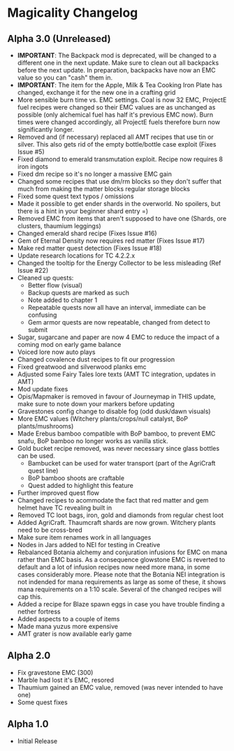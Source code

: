 Magicality Changelog
====================

Alpha 3.0 (Unreleased)
----------------------
* **IMPORTANT**: The Backpack mod is deprecated, will be changed to a different one in the next update. Make sure to clean out all backpacks before the next update. In preparation, backpacks have now an EMC value so you can "cash" them in.
* **IMPORTANT**: The item for the Apple, Milk & Tea Cooking Iron Plate has changed, exchange it for the new one in a crafting grid
* More sensible burn time vs. EMC settings. Coal is now 32 EMC, ProjectE fuel recipes were changed so their EMC values are as unchanged as possible (only alchemical fuel has half it's previous EMC now). Burn times were changed accordingly, all ProjectE fuels therefore burn now significantly longer.
* Removed and (if necessary) replaced all AMT recipes that use tin or silver. This also gets rid of the empty bottle/bottle case exploit (Fixes Issue #5)
* Fixed diamond to emerald transmutation exploit. Recipe now requires 8 iron ingots
* Fixed dm recipe so it's no longer a massive EMC gain
* Changed some recipes that use dm/rm blocks so they don't suffer that much from making the matter blocks regular storage blocks
* Fixed some quest text typos / omissions
* Made it possible to get ender shards in the overworld. No spoilers, but there is a hint in your beginner shard entry =)
* Removed EMC from items that aren't supposed to have one (Shards, ore clusters, thaumium leggings)
* Changed emerald shard recipe (Fixes Issue #16)
* Gem of Eternal Density now requires red matter (Fixes Issue #17)
* Make red matter quest detection (Fixes Issue #18)
* Update research locations for TC 4.2.2.x
* Changed the tooltip for the Energy Collector to be less misleading (Ref Issue #22)
* Cleaned up quests:
  - Better flow (visual)
  - Backup quests are marked as such
  - Note added to chapter 1
  - Repeatable quests now all have an interval, immediate can be confusing
  - Gem armor quests are now repeatable, changed from detect to submit
* Sugar, sugarcane and paper are now 4 EMC to reduce the impact of a coming mod on early game balance
* Voiced lore now auto plays
* Changed covalence dust recipes to fit our progression
* Fixed greatwood and silverwood planks emc
* Adjusted some Fairy Tales lore texts (AMT TC integration, updates in AMT)
* Mod update fixes
* Opis/Mapmaker is removed in favour of Journeymap in THIS update, make sure to note down your markers before updating
* Gravestones config change to disable fog (odd dusk/dawn visuals)
* More EMC values (Witchery plants/crops/null catalyst, BoP plants/mushrooms)
* Made Erebus bamboo compatible with BoP bamboo, to prevent EMC snafu, BoP bamboo no longer works as vanilla stick.
* Gold bucket recipe removed, was never necessary since glass bottles can be used.
  - Bambucket can be used for water transport (part of the AgriCraft quest line)
  - BoP bamboo shoots are craftable
  - Quest added to highlight this feature
* Further improved quest flow
* Changed recipes to acommodate the fact that red matter and gem helmet have TC revealing built in
* Removed TC loot bags, iron, gold and diamonds from regular chest loot
* Added AgriCraft. Thaumcraft shards are now grown. Witchery plants need to be cross-bred
* Make sure item renames work in all languages
* Nodes in Jars added to NEI for testing in Creative
* Rebalanced Botania alchemy and conjuration infusions for EMC on mana rather than EMC basis. As a consequence glowstone EMC is reverted to default and a lot of infusion recipes now need more mana, in some cases considerably more. Please note that the Botania NEI integration is not indended for mana requirements as large as some of these, it shows mana requirements on a 1:10 scale. Several of the changed recipes will cap this.
* Added a recipe for Blaze spawn eggs in case you have trouble finding a nether fortress
* Added aspects to a couple of items
* Made mana yuzus more expensive
* AMT grater is now available early game


Alpha 2.0
---------
* Fix gravestone EMC (300)
* Marble had lost it's EMC, resored
* Thaumium gained an EMC value, removed (was never intended to have one)
* Some quest fixes


Alpha 1.0
---------
* Initial Release

